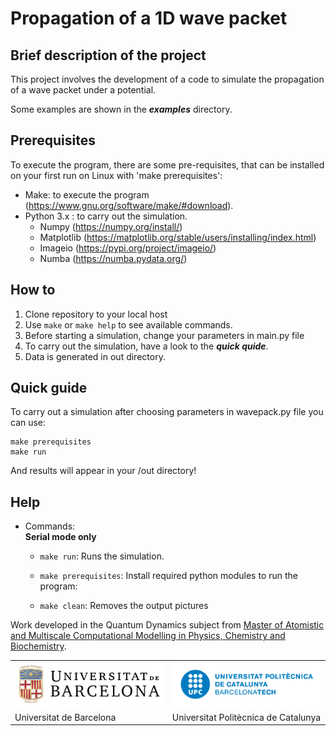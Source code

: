 # Propagation of a 1D wave packet 

## Brief description of the project

This project involves the development of a code to simulate the propagation of a wave packet under a potential. 

Some examples are shown in the ***examples*** directory.

## Prerequisites
To execute the program, there are some pre-requisites, that can be installed on your first run on Linux with 'make prerequisites':
- Make: to execute the program (https://www.gnu.org/software/make/#download).
- Python 3.x : to carry out the simulation.
  - Numpy (https://numpy.org/install/)
  - Matplotlib (https://matplotlib.org/stable/users/installing/index.html)
  - Imageio (https://pypi.org/project/imageio/)
  - Numba (https://numba.pydata.org/)


## How to

1. Clone repository to your local host
2. Use `make` or `make help` to see available commands.
3. Before starting a simulation, change your parameters in main.py file  
5. To carry out the simulation, have a look to the ***quick quide***. 
6. Data is generated in out directory.


## Quick guide

To carry out a simulation after choosing parameters in wavepack.py file you can use:
```
make prerequisites 
make run
```
And results will appear in your /out directory!


## Help 
                          

- Commands:                                                       
  **Serial mode only**
  - `make run`: Runs the simulation.     
  
  - `make prerequisites`: Install required python modules to run the program:                              

  - `make clean`: Removes the output pictures        


Work developed in the Quantum Dynamics subject from [Master of Atomistic and Multiscale Computational Modelling in Physics, Chemistry and Biochemistry](http://www.ub.edu/computational_modelling/).

<table align="center">
  <tr>
    <td><img src="./examples/UB.png" alt="Logo UB"></td>
    <td><img src="./examples/UPC.png" alt="Logo UPC"></td>
  </tr>
  <tr>
    <td>Universitat de Barcelona</td>
    <td>Universitat Politècnica de Catalunya</td>
  </tr>
</table>